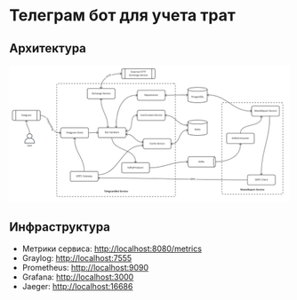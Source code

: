 # Телеграм бот для учета трат

## Архитектура

![Архитектура](./docs/architecture.jpg)

## Инфраструктура

- Метрики сервиса: [http://localhost:8080/metrics](http://localhost:8080/metrics)
- Graylog: [http://localhost:7555](http://localhost:7555)
- Prometheus: [http://localhost:9090](http://localhost:9090)
- Grafana: [http://localhost:3000](http://localhost:3000)
- Jaeger: [http://localhost:16686](http://localhost:16686)
